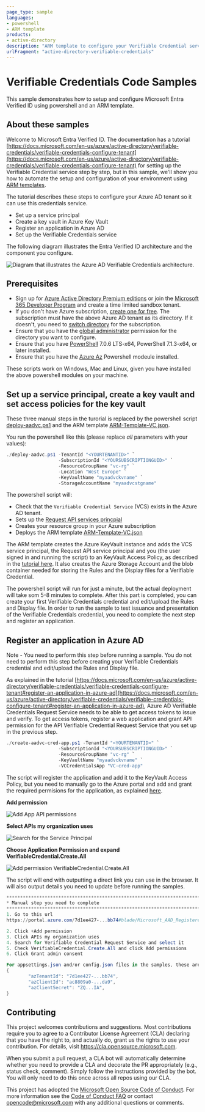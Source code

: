 ```yaml
---
page_type: sample
languages:
- powershell
- ARM template
products:
- active-directory
description: "ARM template to configure your Verifiable Credential service"
urlFragment: "active-directory-verifiable-credentials"
---
```


# Verifiable Credentials Code Samples

This sample demonstrates how to setup and configure Microsoft Entra Verified ID using powershell and an ARM template. 

## About these samples

Welcome to Microsoft Entra Verified ID. The documentation has a tutorial [https://docs.microsoft.com/en-us/azure/active-directory/verifiable-credentials/verifiable-credentials-configure-tenant](https://docs.microsoft.com/en-us/azure/active-directory/verifiable-credentials/verifiable-credentials-configure-tenant) for setting up the Verifiable Credential service step by step, but in this sample, we'll show you how to automate the setup and configuration of your environment using [ARM templates](https://docs.microsoft.com/en-us/azure/azure-resource-manager/templates/overview).

The tutorial describes these steps to configure your Azure AD tenant so it can use this credentials service.

- Set up a service principal
- Create a key vault in Azure Key Vault
- Register an application in Azure AD
- Set up the Verifiable Credentials service

The following diagram illustrates the Entra Verified ID architecture and the component you configure.

![Diagram that illustrates the Azure AD Verifiable Credentials architecture.](https://docs.microsoft.com/en-us/azure/active-directory/verifiable-credentials/media/verifiable-credentials-configure-tenant/verifiable-credentials-architecture.png)

## Prerequisites

- Sign up for [Azure Active Directory Premium editions](https://docs.microsoft.com/en-us/azure/active-directory/fundamentals/active-directory-get-started-premium) or join the [Microsoft 365 Developer Program](https://aka.ms/o365devprogram) and create a time limited sandbox tenant.
- If you don't have Azure subscription, [create one for free](https://azure.microsoft.com/free/?WT.mc_id=A261C142F). The subscription must have the above Azure AD tenant as its directory. If it doesn't, you need to [switch directory](https://docs.microsoft.com/en-us/azure/role-based-access-control/transfer-subscription) for the subscription. 
- Ensure that you have the [global administrator](https://docs.microsoft.com/en-us/azure/active-directory/roles/permissions-reference#global-administrator) permission for the directory you want to configure.
- Ensure that you have [PowerShell](https://docs.microsoft.com/en-us/powershell/scripting/install/installing-powershell) 7.0.6 LTS-x64, PowerShell 7.1.3-x64, or later installed. 
- Ensure that you have the [Azure Az](https://docs.microsoft.com/en-us/powershell/azure/install-az-ps?view=azps-6.6.0) Powershell modeule installed.

These scripts work on Windows, Mac and Linux, given you have installed the above powershell modules on your machine.

## Set up a service principal, create a key vault and set access policies for the key vault

These three manual steps in the turorial is replaced by the powershell script [deploy-aadvc.ps1](deploy-aadvc.ps1) and the ARM template [ARM-Template-VC.json](ARM-Template-VC.json).

You run the powershell like this (please replace _all_ parameters with your values):

```powershell
./deploy-aadvc.ps1 -TenantId "<YOURTENANTID>" `
                   -SubscriptionId "<YOURSUBSCRIPTIONGUID>" `
                   -ResourceGroupName "vc-rg" `
                   -Location "West Europe" `
                   -KeyVaultName "myaadvckvname" `
                   -StorageAccountName "myaadvcstgname"
``` 

The powershell script will:
- Check that the `Verifiable Credential Service` (VCS) exists in the Azure AD tenant. 
- Sets up the [Request API services princpial](https://docs.microsoft.com/en-us/azure/active-directory/verifiable-credentials/verifiable-credentials-configure-tenant#set-up-a-service-principal)
- Creates your resource group in your Azure subscription
- Deploys the ARM template [ARM-Template-VC.json](ARM-Template-VC.json)

The ARM template creates the Azure KeyVault instance and adds the VCS service principal, the Request API service principal and you (the user signed in and running the script) to an KeyVault Access Policy, as described in the [tutorial here](https://docs.microsoft.com/en-us/azure/active-directory/verifiable-credentials/verifiable-credentials-configure-tenant#create-a-key-vault). It also creates the Azure Storage Account and the blob container needed for storing the Rules and the Display files for a Verifiable Credential.

The powershell script will run for just a minute, but the actual deployment will take som 5-8 minutes to complete. 
After this part is completed, you can create your first Verifiable Credentials credential and edit/upload the Rules and Display file. In order to run the sample to test issuance and presentation of the Verifiable Credentials credential, you need to complete the next step and register an application.
 
## Register an application in Azure AD

Note - You need to perform this step before running a sample. You do not need to perform this step before creating your Verifiable Credentials credential and edit/upload the Rules and Display file.

As explained in the tutorial [https://docs.microsoft.com/en-us/azure/active-directory/verifiable-credentials/verifiable-credentials-configure-tenant#register-an-application-in-azure-ad](https://docs.microsoft.com/en-us/azure/active-directory/verifiable-credentials/verifiable-credentials-configure-tenant#register-an-application-in-azure-ad), Azure AD Verifiable Credentials Request Service needs to be able to get access tokens to issue and verify. To get access tokens, register a web application and grant API permission for the API Verifiable Credential Request Service that you set up in the previous step.

```powershell
./create-aadvc-cred-app.ps1 -TenantId "<YOURTENANTID>" `
                   -SubscriptionId "<YOURSUBSCRIPTIONGUID>" `
                   -ResourceGroupName "vc-rg" `
                   -KeyVaultName "myaadvckvname" `
                   -VCCredentialsApp "VC-cred-app"
```
The script will register the application and add it to the KeyVault Access Policy, but you need to manually go to the Azure portal and add and grant the required permisions for the application, as explained [here](https://docs.microsoft.com/en-us/azure/active-directory/verifiable-credentials/verifiable-credentials-configure-tenant#grant-permissions-to-get-access-tokens).

**Add permission**

![Add App API permissions](https://docs.microsoft.com/en-us/azure/active-directory/verifiable-credentials/media/verifiable-credentials-configure-tenant/add-app-api-permissions.png)

**Select APIs my organization uses**

![Search for the Service Principal](https://docs.microsoft.com/en-us/azure/active-directory/verifiable-credentials/media/verifiable-credentials-configure-tenant/add-app-api-permissions-select-service-principal.png)

**Choose Application Permission and expand VerifiableCredential.Create.All**

![Add permission VerifiableCredential.Create.All](https://docs.microsoft.com/en-us/azure/active-directory/verifiable-credentials/media/verifiable-credentials-configure-tenant/add-app-api-permissions-verifiable-credentials.png)

The script will end with outputting a direct link you can use in the browser. It will also output details you need to update before running the samples.

```powershell
******************************************************************************
* Manual step you need to complete
******************************************************************************
1. Go to this url
https://portal.azure.com/7d1ee427-...bb74#blade/Microsoft_AAD_RegisteredApps/ApplicationMenuBlade/CallAnAPI/appId/ac8809a0-...da9/objectId/1d70629e-...d710/isMSAApp/

2. Click +Add permission
3. Click APIs my organization uses
4. Search for Verifiable Credential Request Service and select it
5. Check VerifiableCredential.Create.All and click Add permissions
6. Click Grant admin consent

For appsettings.json and/or config.json files in the samples, these are values you need - Save them!
{
        "azTenantId": "7d1ee427-...bb74",
        "azClientId": "ac8809a0-...da9",
        "azClientSecret": "ZQ...IA",
}
``` 
## Contributing

This project welcomes contributions and suggestions.  Most contributions require you to agree to a
Contributor License Agreement (CLA) declaring that you have the right to, and actually do, grant us
the rights to use your contribution. For details, visit https://cla.opensource.microsoft.com.

When you submit a pull request, a CLA bot will automatically determine whether you need to provide
a CLA and decorate the PR appropriately (e.g., status check, comment). Simply follow the instructions
provided by the bot. You will only need to do this once across all repos using our CLA.

This project has adopted the [Microsoft Open Source Code of Conduct](https://opensource.microsoft.com/codeofconduct/).
For more information see the [Code of Conduct FAQ](https://opensource.microsoft.com/codeofconduct/faq/) or
contact [opencode@microsoft.com](mailto:opencode@microsoft.com) with any additional questions or comments.
